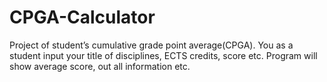 # CPGA-Calculator
Project of student’s cumulative grade point average(CPGA). You as a student input your title of disciplines, ECTS credits, score etc. 
Program will show average score, out all information etc.
